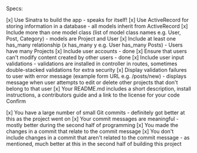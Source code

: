 Specs:

 [x] Use Sinatra to build the app - speaks for itself!
 [x]  Use ActiveRecord for storing information in a database - all models inherit from ActiveRecord
 [x]  Include more than one model class (list of model class names e.g. User, Post, Category) - models are Project and User
 [x]  Include at least one has_many relationship (x has_many y e.g. User has_many Posts) - Users have many Projects
 [x]  Include user accounts - done
 [x]  Ensure that users can't modify content created by other users - done
 [x] Include user input validations - validations are installed in controller in routes, sometimes double-stacked validations for extra security
 [x]  Display validation failures to user with error message (example form URL e.g. /posts/new) - displays message when user attempts to edit or delete other projects that don't belong to that user
 [x]  Your README.md includes a short description, install instructions, a contributors guide and a link to the license for your code
Confirm

 [x]  You have a large number of small Git commits - definitely got better at this as the project went on
 [x]  Your commit messages are meaningful - mostly better during the second half of programming
 [x] You made the changes in a commit that relate to the commit message
 [x] You don't include changes in a commit that aren't related to the commit message - as mentioned, much better at this in the second half of building this project

